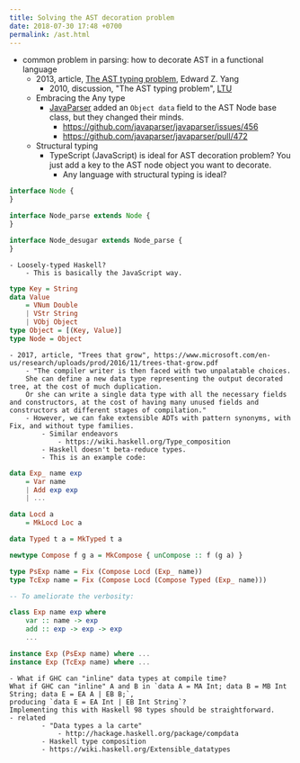 ```yaml
---
title: Solving the AST decoration problem
date: 2018-07-30 17:48 +0700
permalink: /ast.html
---
```


- common problem in parsing: how to decorate AST in a functional language
    - 2013, article, [The AST typing problem](http://blog.ezyang.com/2013/05/the-ast-typing-problem/), Edward Z. Yang
        - 2010, discussion, "The AST typing problem", [LTU](http://lambda-the-ultimate.org/node/4170)
    - Embracing the Any type
        - [JavaParser](http://javaparser.org/) added an `Object data` field to the AST Node base class, but they changed their minds.
            - https://github.com/javaparser/javaparser/issues/456
            - https://github.com/javaparser/javaparser/pull/472
    - Structural typing
        - TypeScript (JavaScript) is ideal for AST decoration problem?
        You just add a key to the AST node object you want to decorate.
            - Any language with structural typing is ideal?
```typescript
interface Node {
}

interface Node_parse extends Node {
}

interface Node_desugar extends Node_parse {
}
```
    - Loosely-typed Haskell?
        - This is basically the JavaScript way.
```haskell
type Key = String
data Value
    = VNum Double
    | VStr String
    | VObj Object
type Object = [(Key, Value)]
type Node = Object
```
    - 2017, article, "Trees that grow", https://www.microsoft.com/en-us/research/uploads/prod/2016/11/trees-that-grow.pdf
        - "The compiler writer is then faced with two unpalatable choices.
        She can define a new data type representing the output decorated tree, at the cost of much duplication.
        Or she can write a single data type with all the necessary fields and constructors, at the cost of having many unused fields and constructors at different stages of compilation."
        - However, we can fake extensible ADTs with pattern synonyms, with Fix, and without type families.
            - Similar endeavors
                - https://wiki.haskell.org/Type_composition
            - Haskell doesn't beta-reduce types.
            - This is an example code:
```haskell
data Exp_ name exp
    = Var name
    | Add exp exp
    | ...

data Locd a
    = MkLocd Loc a

data Typed t a = MkTyped t a

newtype Compose f g a = MkCompose { unCompose :: f (g a) }

type PsExp name = Fix (Compose Locd (Exp_ name))
type TcExp name = Fix (Compose Locd (Compose Typed (Exp_ name)))

-- To ameliorate the verbosity:

class Exp name exp where
    var :: name -> exp
    add :: exp -> exp -> exp
    ...

instance Exp (PsExp name) where ...
instance Exp (TcExp name) where ...
```
    - What if GHC can "inline" data types at compile time?
    What if GHC can "inline" A and B in `data A = MA Int; data B = MB Int String; data E = EA A | EB B;`,
    producing `data E = EA Int | EB Int String`?
    Implementing this with Haskell 98 types should be straightforward.
    - related
            - "Data types a la carte"
                - http://hackage.haskell.org/package/compdata
            - Haskell type composition
            - https://wiki.haskell.org/Extensible_datatypes
